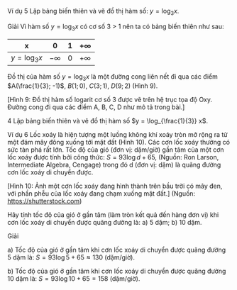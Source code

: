 Ví dụ 5 Lập bảng biến thiên và vẽ đồ thị hàm số:
$y = \log_3 x$.

Giải
Vì hàm số $y = \log_3 x$ có cơ số 3 > 1 nên ta có bảng biến thiên như sau:

| x | 0 | 1 | $+\infty$ |
|---|---|---|----------|
| $y = \log_3 x$ | $-\infty$ | 0 | $+\infty$ |

Đồ thị của hàm số $y = \log_3 x$ là một đường cong liên nết đi qua các điểm $A(\frac{1}{3}; -1)$, $B(1; 0)$, $C(3; 1)$, $D(9; 2)$ (Hình 9).

[Hình 9: Đồ thị hàm số logarit cơ số 3 được vẽ trên hệ trục tọa độ Oxy. Đường cong đi qua các điểm A, B, C, D như mô tả trong bài.]

4 Lập bảng biến thiên và vẽ đồ thị hàm số
$y = \log_{\frac{1}{3}} x$.

Ví dụ 6 Lốc xoáy là hiện tượng một luồng không khí xoáy tròn mở rộng ra từ một đám mây đông xuống tới mặt đất (Hình 10). Các cơn lốc xoáy thường có sức tàn phá rất lớn. Tốc độ của gió (đơn vị: dặm/giờ) gần tâm của một cơn lốc xoáy được tính bởi công thức:
$S = 93\log d + 65$, (Nguồn: Ron Larson, Intermediate Algebra, Cengage) trong đó d (đơn vị: dặm) là quãng đường cơn lốc xoáy di chuyển được.

[Hình 10: Ảnh một cơn lốc xoáy đang hình thành trên bầu trời có mây đen, với phần phễu của lốc xoáy đang chạm xuống mặt đất.]
(Nguồn: https://shutterstock.com)

Hãy tính tốc độ của gió ở gần tâm (làm tròn kết quả đến hàng đơn vị) khi cơn lốc xoáy di chuyển được quãng đường là:
a) 5 dặm;
b) 10 dặm.

Giải

a) Tốc độ của gió ở gần tâm khi cơn lốc xoáy di chuyển được quãng đường 5 dặm là:
$S = 93\log 5 + 65 \approx 130$ (dặm/giờ).

b) Tốc độ của gió ở gần tâm khi cơn lốc xoáy di chuyển được quãng đường 10 dặm là:
$S = 93\log 10 + 65 = 158$ (dặm/giờ).